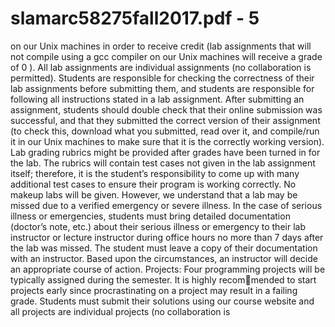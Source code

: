 # slamarc58275fall2017.pdf - 5

on our Unix machines in order to receive credit (lab assignments that will not compile using a gcc compiler
on our Unix machines will receive a grade of 0 ).
All lab assignments are individual assignments (no collaboration is permitted). Students are responsible
for checking the correctness of their lab assignments before submitting them, and students are responsible
for following all instructions stated in a lab assignment. After submitting an assignment, students should
double check that their online submission was successful, and that they submitted the correct version of
their assignment (to check this, download what you submitted, read over it, and compile/run it in our Unix
machines to make sure that it is the correctly working version). Lab grading rubrics might be provided after
grades have been turned in for the lab. The rubrics will contain test cases not given in the lab assignment
itself; therefore, it is the student’s responsibility to come up with many additional test cases to ensure their
program is working correctly.
No makeup labs will be given. However, we understand that a lab may be missed due to a verified emergency
or severe illness. In the case of serious illness or emergencies, students must bring detailed documentation
(doctor’s note, etc.) about their serious illness or emergency to their lab instructor or lecture instructor
during office hours no more than 7 days after the lab was missed. The student must leave a copy of their
documentation with an instructor. Based upon the circumstances, an instructor will decide an appropriate
course of action.
Projects: Four programming projects will be typically assigned during the semester. It is highly recommended to start projects early since procrastinating on a project may result in a failing grade. Students must
submit their solutions using our course website and all projects are individual projects (no collaboration is
